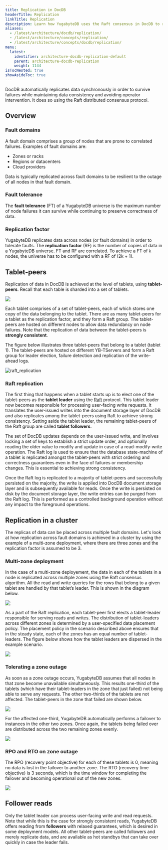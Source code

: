```yaml
---
title: Replication in DocDB
headerTitle: Replication
linkTitle: Replication
description: Learn how YugabyteDB uses the Raft consensus in DocDB to replicate data across multiple independent fault domains like nodes, zones, regions and clouds.
aliases:
  - /latest/architecture/docdb/replication/
  - /latest/architecture/concepts/replication/
  - /latest/architecture/concepts/docdb/replication/
menu:
  latest:
    identifier: architecture-docdb-replication-default
    parent: architecture-docdb-replication
    weight: 1144
isTocNested: true
showAsideToc: true
---
```


DocDB automatically replicates data synchronously in order to survive failures while maintaining data consistency and avoiding operator intervention. It does so using the Raft distributed consensus protocol.

## Overview

### Fault domains

A fault domain comprises a group of nodes that are prone to correlated failures. Examples of fault domains are:

* Zones or racks
* Regions or datacenters
* Cloud providers

Data is typically replicated across fault domains to be resilient to the outage of all nodes in that fault domain.

### Fault tolerance

The **fault tolerance** (FT) of a YugabyteDB universe is the maximum number of node failures it can survive while continuing to preserve correctness of data.

### Replication factor

YugabyteDB replicates data across nodes (or fault domains) in order to tolerate faults. The **replication factor** (RF) is the number of copies of data in a YugabyteDB universe.  FT and RF are correlated. To achieve a FT of `k` nodes, the universe has to be configured with a RF of
(2k + 1).

## Tablet-peers

Replication of data in DocDB is achieved at the level of tablets, using **tablet-peers**. Recall that each table is sharded into a set of tablets.

<img src="/images/architecture/replication/tablets_in_a_docsb_table.png" style="max-width:750px;"/>

Each tablet comprises of a set of tablet-peers, each of which stores one copy of the data belonging to the tablet. There are as many tablet-peers for a tablet as the replication factor, and they form a Raft group. The tablet-peers are hosted on different nodes to allow data redundancy on node failures. Note that the replication of data between the tablet-peers is **strongly consistent**.

The figure below illustrates three tablet-peers that belong to a tablet (tablet 1). The tablet-peers are hosted on different YB-TServers and form a Raft group for leader election, failure detection and replication of the write-ahead logs.

![raft_replication](/images/architecture/raft_replication.png)

### Raft replication

The first thing that happens when a tablet starts up is to elect one of the tablet-peers as the **tablet leader** using the [Raft](https://raft.github.io/) protocol. This tablet leader now becomes responsible for processing user-facing write requests. It translates the user-issued writes into the document storage layer of DocDB and also replicates among the tablet-peers using Raft to achieve strong consistency. Setting aside the tablet leader, the remaining tablet-peers of the Raft group are called **tablet followers**. 

The set of DocDB updates depends on the user-issued write, and involves locking a set of keys to establish a strict update order, and optionally reading the older value to modify and update in case of a read-modify-write operation. The Raft log is used to ensure that the database state-machine of a tablet is replicated amongst the tablet-peers with strict ordering and correctness guarantees even in the face of failures or membership changes. This is essential to achieving strong consistency.

Once the Raft log is replicated to a majority of tablet-peers and successfully persisted on the majority, the write is applied into DocDB document storage layer and is subsequently available for reads.  Once the write is persisted on disk by the document storage layer, the write entries can be purged from the Raft log. This is performed as a controlled background operation without any impact to the foreground operations.

## Replication in a cluster

The replicas of data can be placed across multiple fault domains. Let's look at how replication across fault domains is achieved in a cluster by using the example of a multi-zone deployment, where there are three zones and the replication factor is assumed to be 3.

### Multi-zone deployment

In the case of a multi-zone deployement, the data in each of the tablets in a node is replicated across multiple zones using the Raft consensus algorithm. All the read and write queries for the rows that belong to a given tablet are handled by that tablet’s leader. This is shown in the diagram below.

<img src="/images/architecture/replication/raft-replication-across-zones.png" style="max-width:750px;"/>

As a part of the Raft replication, each tablet-peer first elects a tablet-leader responsible for serving reads and writes. The distribution of tablet-leaders across different zones is determined by a user-specified data placement policy. The placement policy in the scenario described above ensures that in the steady state, each of the zones has an equal number of tablet-leaders. The figure below shows how the tablet leaders are dispersed in the example scenario.

<img src="/images/architecture/replication/optimal-tablet-leader-placement.png" style="max-width:750px;"/>

### Tolerating a zone outage

As soon as a zone outage occurs, YugabyteDB assumes that all nodes in that zone become unavailable simultaneously. This results one-third of the tablets (which have their tablet-leaders in the zone that just failed) not being able to serve any requests. The other two-thirds of the tablets are not affected. The tablet-peers in the zone that failed are shown below.

<img src="/images/architecture/replication/tablet-leaders-vs-followers-zone-outage.png" style="max-width:750px;"/>

For the affected one-third, YugabyteDB automatically performs a failover to instances in the other two zones. Once again, the tablets being failed over are distributed across the two remaining zones evenly.

<img src="/images/architecture/replication/automatic-failover-zone-outage.png" style="max-width:750px;"/>

### RPO and RTO on zone outage

The RPO (recovery point objective) for each of these tablets is 0, meaning no data is lost in the failover to another zone. The RTO (recovery time objective) is 3 seconds, which is the time window for completing the failover and becoming operational out of the new zones.

<img src="/images/architecture/replication/rpo-vs-rto-zone-outage.png" style="max-width:750px;"/>

## Follower reads

Only the tablet leader can process user-facing write and read requests. Note that while this is the case for strongly consistent reads, YugabyteDB offers reading from **followers** with relaxed guarantees, which is desired in some deployment models. All other tablet-peers are called followers and merely replicate data, and are available as hot standbys that can take over quickly in case the leader fails.
